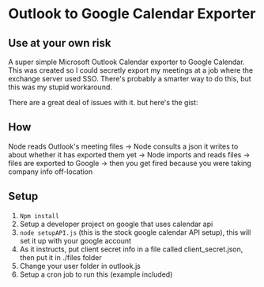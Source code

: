 # Outlook to Google Calendar Exporter
## Use at your own risk

A super simple Microsoft Outlook Calendar exporter to Google Calendar. This was created so I could secretly export my meetings at a job where the exchange server used SSO. There's probably a smarter way to do this, but this was my stupid workaround.

There are a great deal of issues with it. but here's the gist:

## How

Node reads Outlook's meeting files -> Node consults a json it writes to about whether it has exported them yet -> Node imports and reads files -> files are exported to Google -> then you get fired because you were taking company info off-location


## Setup

1. `Npm install`
2. Setup a developer project on google that uses calendar api
3. `node setupAPI.js` (this is the stock google calendar API setup), this will set it up with your google account
4. As it instructs, put client secret info in a file called client_secret.json, then put it in ./files folder
5. Change your user folder in outlook.js
6. Setup a cron job to run this (example included)
